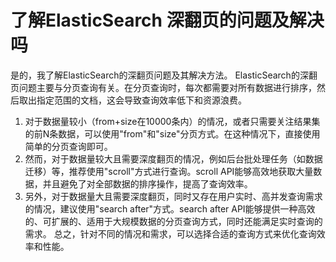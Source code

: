 # 了解ElasticSearch 深翻页的问题及解决吗
是的，我了解ElasticSearch的深翻页问题及其解决方法。
ElasticSearch的深翻页问题主要与分页查询有关。在分页查询时，每次都需要对所有数据进行排序，然后取出指定范围的文档，这会导致查询效率低下和资源浪费。
1. 对于数据量较小（from+size在10000条内）的情况，或者只需要关注结果集的前N条数据，可以使用"from"和"size"分页方式。在这种情况下，直接使用简单的分页查询即可。
2. 然而，对于数据量较大且需要深度翻页的情况，例如后台批处理任务（如数据迁移）等，推荐使用"scroll"方式进行查询。scroll API能够高效地获取大量数据，并且避免了对全部数据的排序操作，提高了查询效率。
3. 另外，对于数据量大且需要深度翻页，同时又存在用户实时、高并发查询需求的情况，建议使用"search after"方式。search after API能够提供一种高效的、可扩展的、适用于大规模数据的分页查询方式，同时还能满足实时查询的需求。
总之，针对不同的情况和需求，可以选择合适的查询方式来优化查询效率和性能。
